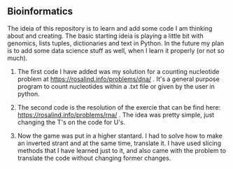 ## Bioinformatics

The ideia of this repository is to learn and add some code I am thinking about and creating. The basic starting ideia is playing a little bit with genomics, lists tuples, dictionaries and text in Python. In the future 
my plan is to add some data science stuff as well, when I learn it properly (or not so much).



1) The first code I have added was my solution for a counting nucleotide problem at https://rosalind.info/problems/dna/ . It's a general purpose program to count nucleotides within a .txt file or given by the user in python. 

2) The second code is the resolution of the exercie that can be find here: https://rosalind.info/problems/rna/ . The idea was pretty simple, just changing the T's on the code for U's. 

3) Now the game was put in a higher stantard. I had to solve how to make an inverted strant and at the same time, translate it. I have used slicing methods that I have learned just to it, and also came with the problem to translate the code without changing former changes. 
